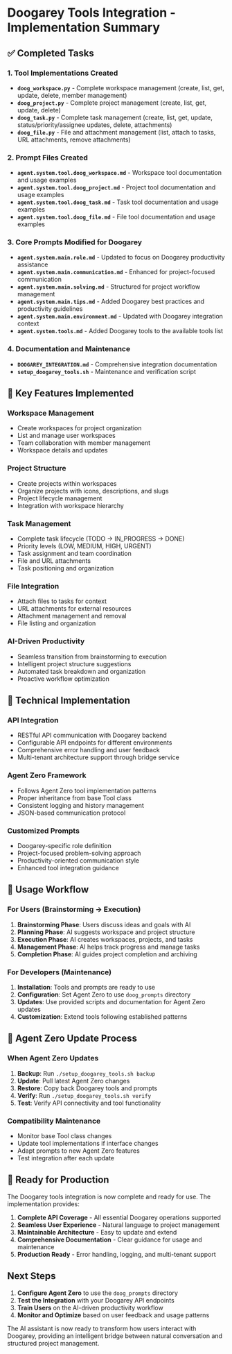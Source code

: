 # Doogarey Tools Integration - Implementation Summary

## ✅ Completed Tasks

### 1. Tool Implementations Created
- **`doog_workspace.py`** - Complete workspace management (create, list, get, update, delete, member management)
- **`doog_project.py`** - Complete project management (create, list, get, update, delete)
- **`doog_task.py`** - Complete task management (create, list, get, update, status/priority/assignee updates, delete, attachments)
- **`doog_file.py`** - File and attachment management (list, attach to tasks, URL attachments, remove attachments)

### 2. Prompt Files Created
- **`agent.system.tool.doog_workspace.md`** - Workspace tool documentation and usage examples
- **`agent.system.tool.doog_project.md`** - Project tool documentation and usage examples
- **`agent.system.tool.doog_task.md`** - Task tool documentation and usage examples
- **`agent.system.tool.doog_file.md`** - File tool documentation and usage examples

### 3. Core Prompts Modified for Doogarey
- **`agent.system.main.role.md`** - Updated to focus on Doogarey productivity assistance
- **`agent.system.main.communication.md`** - Enhanced for project-focused communication
- **`agent.system.main.solving.md`** - Structured for project workflow management
- **`agent.system.main.tips.md`** - Added Doogarey best practices and productivity guidelines
- **`agent.system.main.environment.md`** - Updated with Doogarey integration context
- **`agent.system.tools.md`** - Added Doogarey tools to the available tools list

### 4. Documentation and Maintenance
- **`DOOGAREY_INTEGRATION.md`** - Comprehensive integration documentation
- **`setup_doogarey_tools.sh`** - Maintenance and verification script

## 🎯 Key Features Implemented

### Workspace Management
- Create workspaces for project organization
- List and manage user workspaces
- Team collaboration with member management
- Workspace details and updates

### Project Structure
- Create projects within workspaces
- Organize projects with icons, descriptions, and slugs
- Project lifecycle management
- Integration with workspace hierarchy

### Task Management
- Complete task lifecycle (TODO → IN_PROGRESS → DONE)
- Priority levels (LOW, MEDIUM, HIGH, URGENT)
- Task assignment and team coordination
- File and URL attachments
- Task positioning and organization

### File Integration
- Attach files to tasks for context
- URL attachments for external resources
- Attachment management and removal
- File listing and organization

### AI-Driven Productivity
- Seamless transition from brainstorming to execution
- Intelligent project structure suggestions
- Automated task breakdown and organization
- Proactive workflow optimization

## 🔧 Technical Implementation

### API Integration
- RESTful API communication with Doogarey backend
- Configurable API endpoints for different environments
- Comprehensive error handling and user feedback
- Multi-tenant architecture support through bridge service

### Agent Zero Framework
- Follows Agent Zero tool implementation patterns
- Proper inheritance from base Tool class
- Consistent logging and history management
- JSON-based communication protocol

### Customized Prompts
- Doogarey-specific role definition
- Project-focused problem-solving approach
- Productivity-oriented communication style
- Enhanced tool integration guidance

## 🚀 Usage Workflow

### For Users (Brainstorming → Execution)
1. **Brainstorming Phase**: Users discuss ideas and goals with AI
2. **Planning Phase**: AI suggests workspace and project structure
3. **Execution Phase**: AI creates workspaces, projects, and tasks
4. **Management Phase**: AI helps track progress and manage tasks
5. **Completion Phase**: AI guides project completion and archiving

### For Developers (Maintenance)
1. **Installation**: Tools and prompts are ready to use
2. **Configuration**: Set Agent Zero to use `doog_prompts` directory
3. **Updates**: Use provided scripts and documentation for Agent Zero updates
4. **Customization**: Extend tools following established patterns

## 🔄 Agent Zero Update Process

### When Agent Zero Updates
1. **Backup**: Run `./setup_doogarey_tools.sh backup`
2. **Update**: Pull latest Agent Zero changes
3. **Restore**: Copy back Doogarey tools and prompts
4. **Verify**: Run `./setup_doogarey_tools.sh verify`
5. **Test**: Verify API connectivity and tool functionality

### Compatibility Maintenance
- Monitor base Tool class changes
- Update tool implementations if interface changes
- Adapt prompts to new Agent Zero features
- Test integration after each update

## 🎉 Ready for Production

The Doogarey tools integration is now complete and ready for use. The implementation provides:

1. **Complete API Coverage** - All essential Doogarey operations supported
2. **Seamless User Experience** - Natural language to project management
3. **Maintainable Architecture** - Easy to update and extend
4. **Comprehensive Documentation** - Clear guidance for usage and maintenance
5. **Production Ready** - Error handling, logging, and multi-tenant support

## Next Steps

1. **Configure Agent Zero** to use the `doog_prompts` directory
2. **Test the Integration** with your Doogarey API endpoints
3. **Train Users** on the AI-driven productivity workflow
4. **Monitor and Optimize** based on user feedback and usage patterns

The AI assistant is now ready to transform how users interact with Doogarey, providing an intelligent bridge between natural conversation and structured project management.